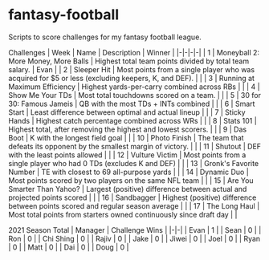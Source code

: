 # fantasy-football

Scripts to score challenges for my fantasy football league.

Challenges
| Week | Name | Description | Winner |
|-|-|-|-|
| 1 | Moneyball 2: More Money, More Balls | Highest total team points divided by total team salary. | Evan |
| 2 | Sleeper Hit | Most points from a single player who was acquired for $5 or less (excluding keepers, K, and DEF). | |
| 3 | Running at Maximum Efficiency | Highest yards-per-carry combined across RBs | |
| 4 | Show Me Your TDs | Most total touchdowns scored on a team. | |
| 5 | 30 for 30: Famous Jameis | QB with the most TDs + INTs combined | |
| 6 | Smart Start | Least difference between optimal and actual lineup | |
| 7 | Sticky Hands | Highest catch percentage combined across WRs | |
| 8 | Stats 101 | Highest total, after removing the highest and lowest scorers. | |
| 9 | Das Boot | K with the longest field goal | |
| 10 | Photo Finish | The team that defeats its opponent by the smallest margin of victory. | |
| 11 | Shutout | DEF with the least points allowed | |
| 12 | Vulture Victim | Most points from a single player who had 0 TDs (excludes K and DEF) | |
| 13 | Gronk's Favorite Number | TE with closest to 69 all-purpose yards | |
| 14 | Dynamic Duo | Most points scored by two players on the same NFL team | |
| 15 | Are You Smarter Than Yahoo? | Largest (positive) difference between actual and projected points scored | |
| 16 | Sandbagger | Highest (positive) difference between points scored and regular season average | |
| 17 | The Long Haul | Most total points from starters owned continuously since draft day | |

2021 Season Total
| Manager | Challenge Wins |
|-|-|
| Evan | 1 |
| Sean | 0 |
| Ron | 0 |
| Chi Shing | 0 |
| Rajiv | 0 |
| Jake | 0 |
| Jiwei | 0 |
| Joel | 0 |
| Ryan | 0 |
| Matt | 0 |
| Dai | 0 |
| Doug | 0 |
